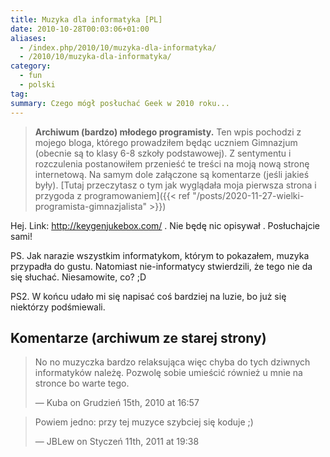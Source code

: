 ```yaml
---
title: Muzyka dla informatyka [PL]
date: 2010-10-28T00:03:06+01:00
aliases:
  - /index.php/2010/10/muzyka-dla-informatyka/
  - /2010/10/muzyka-dla-informatyka/
category:
  - fun
  - polski
tag:
summary: Czego mógł posłuchać Geek w 2010 roku...
---
```


> **Archiwum (bardzo) młodego programisty.** Ten wpis pochodzi z mojego bloga, którego prowadziłem będąc uczniem Gimnazjum (obecnie są to klasy 6-8 szkoły podstawowej). Z sentymentu i rozczulenia postanowiłem przenieść te treści na moją nową stronę internetową. Na samym dole załączone są komentarze (jeśli jakieś były). [Tutaj przeczytasz o tym jak wyglądała moja pierwsza strona i przygoda z programowaniem]({{< ref "/posts/2020-11-27-wielki-programista-gimnazjalista" >}})
> 

Hej. Link: http://keygenjukebox.com/ . Nie będę nic opisywał . Posłuchajcie sami!

PS. Jak narazie wszystkim informatykom, którym to pokazałem, muzyka przypadła do gustu. Natomiast nie-informatycy stwierdzili, że tego nie da się słuchać. Niesamowite, co? ;D

PS2. W końcu udało mi się napisać coś bardziej na luzie, bo już się niektórzy podśmiewali.


## Komentarze (archiwum ze starej strony)

> No no muzyczka bardzo relaksująca więc chyba do tych dziwnych informatyków należę. Pozwolę sobie umieścić również u mnie na stronce bo warte tego.
> 
> — Kuba on Grudzień 15th, 2010 at 16:57

> Powiem jedno: przy tej muzyce szybciej się koduje ;)
> 
> — JBLew on Styczeń 11th, 2011 at 19:38